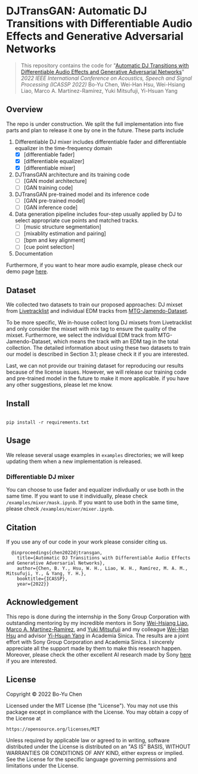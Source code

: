 # DJTransGAN: Automatic DJ Transitions with Differentiable Audio Effects and Generative Adversarial Networks

> This repository contains the code for "[Automatic DJ Transitions with Differentiable Audio Effects and Generative Adversarial Networks](https://arxiv.org/abs/2110.06525)"
> *2022 IEEE International Conference on Acoustics, Speech and Signal Processing (ICASSP 2022)*
> Bo-Yu Chen, Wei-Han Hsu, Wei-Hsiang Liao, Marco A. Martínez-Ramírez, Yuki Mitsufuji, Yi-Hsuan Yang

## Overview

The repo is under construction. We split the full implementation into five parts and plan to release it one by one in the future. These parts include 

1. Differentiable DJ mixer includes differentiable fader and differentiable equalizer in the time-frequency domain 
    - [x] [differentiable fader]
    - [x] [differentiable equalizer]
    - [x] [differentiable mixer]
2. DJTransGAN architecture and its training code 
    - [ ] [GAN model architecture]
    - [ ] [GAN training code]
3. DJTransGAN pre-trained model and its inference code
    - [ ] [GAN pre-trained model]
    - [ ] [GAN inference code]
4. Data generation pipeline includes four-step usually applied by DJ to select appropriate cue points and matched tracks. 
    - [ ] [music structure segmentation]
    - [ ] [mixablity estimation and pairing]
    - [ ] [bpm and key alignment]
    - [ ] [cue point selection]
5. Documentation

Furthermore, if you want to hear more audio example, please check our demo page [here](https://paulyuchen.com/djtransgan-icassp2022/).


## Dataset

We collected two datasets to train our proposed approaches: DJ mixset from [Livetracklist](https://www.livetracklist.com/) and individual EDM tracks from [MTG-Jamendo-Dataset](https://github.com/MTG/mtg-jamendo-dataset). 

To be more specific, We in-house collect long DJ mixsets from Livetracklist and only consider the mixset with mix tag to ensure the quality of the mixset. Furthermore, we select the individual EDM track from MTG-Jamendo-Dataset, which means the track with an EDM tag in the total collection. The detailed information about using these two datasets to train our model is described in Section 3.1; please check it if you are interested. 

Last, we can not provide our training dataset for reproducing our results because of the license issues. However, we will release our training code and pre-trained model in the future to make it more applicable. if you have any other suggestions, please let me know.

## Install

```

pip install -r requirements.txt

```

## Usage 

We release several usage examples in `examples` directories; we will keep updating them when a new implementation is released.

### Differentiable DJ mixer

You can choose to use fader and equalizer indivdually or use both in the same time. If you want to use it individually, please check `/examples/mixer/mask.ipynb`. If you want to use both in the same time, please check `/examples/mixer/mixer.ipynb`.


## Citation

If you use any of our code in your work please consider citing us.

```
  @inproceedings{chen2022djtransgan,
    title={Automatic DJ Transitions with Differentiable Audio Effects and Generative Adversarial Networks},
    author={Chen, B. Y., Hsu, W. H., Liao, W. H., Ramírez, M. A. M., Mitsufuji, Y., & Yang, Y. H.},
    booktitle={ICASSP},
    year={2022}}
```

## Acknowledgement

This repo is done during the internship in the Sony Group Corporation with outstanding mentoring by my incredible mentors in Sony [Wei-Hsiang Liao](https://jp.linkedin.com/in/wei-hsiang-liao-66283154), [Marco A. Martínez-Ramírez](https://m-marco.com/), and [Yuki Mitsufuji](https://www.yukimitsufuji.com/) and my colleague [Wei-Han Hsu](https://github.com/ddman1101) and advisor [Yi-Hsuan Yang](https://www.citi.sinica.edu.tw/pages/yang/) in Academia  Sinica. The results are a joint effort with Sony Group Corporation and  Academia  Sinica. I sincerely appreciate all the support made by them to make this research happen. Moreover, please check the other excellent AI research made by Sony [here](https://github.com/sony/ai-research-code) if you are interested.  



## License
Copyright © 2022 Bo-Yu Chen

Licensed under the MIT License (the "License"). You may not use this
package except in compliance with the License. You may obtain a copy of the
License at

    https://opensource.org/licenses/MIT

Unless required by applicable law or agreed to in writing, software
distributed under the License is distributed on an "AS IS" BASIS,
WITHOUT WARRANTIES OR CONDITIONS OF ANY KIND, either express or implied.
See the License for the specific language governing permissions and
limitations under the License.
